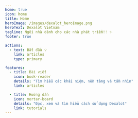 ```yaml
---
home: true
icon: home
title: Home
heroImage: /images/dexalot_heroImage.png
heroText: Dexalot Vietnam
tagline: Ngôi nhà dành cho các nhà phát triển!! ✨
footer: true

actions:
  - text: Bắt đầu 💡
    link: articles
    type: primary

features:
  - title: Bài viết
    icon: book-reader
    details: "Tìm hiểu các khái niệm, nền tảng và tầm nhìn"
    link: articles

  - title: Hướng dẫn
    icon: mortar-board
    details: "Đọc, xem và tìm hiểu cách sử dụng Dexalot"
    link: tutorials
---
```

